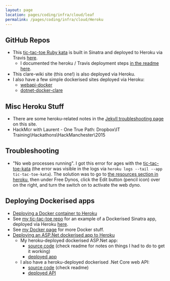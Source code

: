```yaml
---
layout: page
location: pages/coding/infra/cloud/leaf
permalink: /pages/coding/infra/cloud/Heroku
---
```


## GitHub Repos

- This [tic-tac-toe Ruby kata](https://github.com/claresudbery/tic-tac-toe-kata) is built in Sinatra and deployed to Heroku via Travis [here](https://tic-tac-toe-kata.herokuapp.com/tictactoe).
    - I documented the heroku / Travis deployment steps [in the readme here](https://github.com/claresudbery/tic-tac-toe-kata/blob/master/README.md#deploying-to-heroku-via-travis).
- This clare-wiki site (this one!) is also deployed via Heroku.
- I also have a few simple dockerised sites deployed via Heroku:
    - [webapi-docker](https://github.com/claresudbery/webapi-docker)
    - [dotnet-docker-clare](https://github.com/claresudbery/dotnet-docker-clare)

## Misc Heroku Stuff

- There are some heroku-related notes in the [Jekyll troubleshooting page](/pages/coding/webdev/jekyll/Jekyll-Troubleshooting) on this site.
- HackMcr with Laurent - One True Path: Dropbox\IT Training\Hackathons\HackManchester\2015

## Troubleshooting

- "No web processes running". I got this error for ages with the [tic-tac-toe-kata](https://tic-tac-toe-kata.herokuapp.com/tictactoe) (the error was visible in the logs via `heroku logs --tail --app tic-tac-toe-kata`). The solution was to go to [the resources section in heroku](https://dashboard.heroku.com/apps/tic-tac-toe-kata/resources), then under Free Dynos, click the Edit button (pencil icon) over on the right, and turn the switch on to activate the web dyno.

## Deploying Dockerised apps

- [Deploying a Docker container to Heroku](https://devcenter.heroku.com/articles/container-registry-and-runtime)
- See [my tic-tac-toe repo](https://github.com/claresudbery/tic-tac-toe-kata) for an example of a Dockerised Sinatra app, deployed via Heroku [here](https://tic-tac-toe-docker.herokuapp.com/tictactoe).
- See [my Docker page](/pages/coding/infra/cloud/Docker) for more Docker stuff.
- [Deploying an ASP.Net dockerised app to Heroku](https://medium.com/@vnqmai.hcmue/deploy-asp-net-core-to-heroku-for-free-using-docker-bd6d6fc161ae)
    - My heroku-deployed dockerised ASP.Net app:
        - [source code](https://github.com/claresudbery/dotnet-docker-clare) (check readme for notes on things I had to do to get it working)
        - [deployed app](https://dotnet-docker-clare.herokuapp.com/)
    - I also have a heroku-deployed dockerised .Net Core web API:
        - [source code](https://github.com/claresudbery/webapi-docker) (check readme)
        - [deployed API](https://webapi-docker.herokuapp.com/shiny)